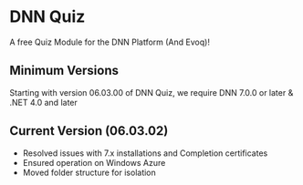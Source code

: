 # DNN Quiz
A free Quiz Module for the DNN Platform (And Evoq)!

## Minimum Versions
Starting with version 06.03.00 of DNN Quiz, we require DNN 7.0.0 or later & .NET 4.0 and later

## Current Version (06.03.02)
* Resolved issues with 7.x installations and Completion certificates
* Ensured operation on Windows Azure
* Moved folder structure for isolation
